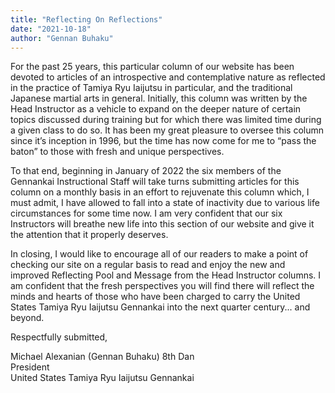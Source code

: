 ```yaml
---
title: "Reflecting On Reflections"
date: "2021-10-18"
author: "Gennan Buhaku"
---
```


For the past 25 years, this particular column of our website has been devoted to articles of an introspective and contemplative nature as reflected in the practice of Tamiya Ryu Iaijutsu in particular, and the traditional Japanese martial arts in general. Initially, this column was written by the Head Instructor as a vehicle to expand on the deeper nature of certain topics discussed during training but for which there was limited time during a given class to do so. It has been my great pleasure to oversee this column since it’s inception in 1996, but the time has now come for me to “pass the baton” to those with fresh and unique perspectives.

To that end, beginning in January of 2022 the six members of the Gennankai Instructional Staff will take turns submitting articles for this column on a monthly basis in an effort to rejuvenate this column which, I must admit, I have allowed to fall into a state of inactivity due to various life circumstances for some time now. I am very confident that our six Instructors will breathe new life into this section of our website and give it the attention that it properly deserves.

In closing, I would like to encourage all of our readers to make a point of checking our site on a regular basis to read and enjoy the new and improved Reflecting Pool and Message from the Head Instructor columns. I am confident that the fresh perspectives you will find there will reflect the minds and hearts of those who have been charged to carry the United States Tamiya Ryu Iaijutsu Gennankai into the next quarter century... and beyond.

Respectfully submitted,

Michael Alexanian (Gennan Buhaku) 8th Dan<br>
President<br>
United States Tamiya Ryu Iaijutsu Gennankai
